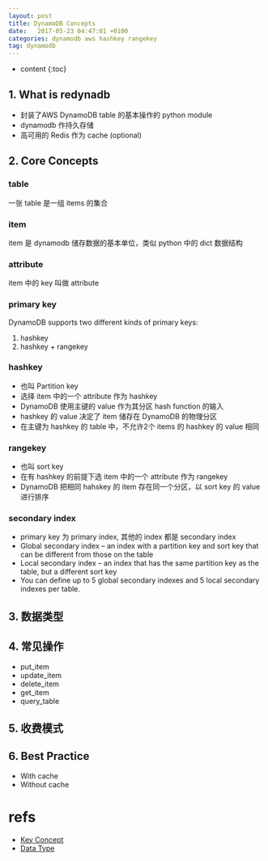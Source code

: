 ```yaml
---
layout: post
title: DynamoDB Concepts
date:   2017-05-23 04:47:01 +0100
categories: dynamodb aws hashkey rangekey
tag: dynamodb
---
```


* content
{:toc}

## 1. What is redynadb

* 封装了AWS DynamoDB table 的基本操作的 python module
* dynamodb 作持久存储
* 高可用的 Redis 作为 cache (optional)

## 2. Core Concepts

### table

一张 table 是一组 items 的集合

### item

item 是 dynamodb 储存数据的基本单位，类似 python 中的 dict 数据结构

### attribute

item 中的 key 叫做 attribute

### primary key

DynamoDB supports two different kinds of primary keys:

1. hashkey
2. hashkey + rangekey

### hashkey

* 也叫 Partition key
* 选择 item 中的一个 attribute 作为 hashkey
* DynamoDB 使用主键的 value 作为其分区 hash function 的输入
* hashkey 的 value 决定了 item 储存在 DynamoDB 的物理分区
* 在主键为 hashkey 的 table 中，不允许2个 items 的 hashkey 的 value 相同

### rangekey

* 也叫 sort key
* 在有 hashkey 的前提下选 item 中的一个 attribute 作为 rangekey
* DynamoDB 把相同 hahskey 的 item 存在同一个分区，以 sort key 的 value 进行排序

### secondary index

* primary key 为 primary index, 其他的 index 都是 secondary index
* Global secondary index – an index with a partition key and sort key that can be different from those on the table
* Local secondary index – an index that has the same partition key as the table, but a different sort key
* You can define up to 5 global secondary indexes and 5 local secondary indexes per table.

## 3. 数据类型


## 4. 常见操作

* put_item
* update_item
* delete_item
* get_item
* query_table

## 5. 收费模式

## 6. Best Practice

* With cache
* Without cache

# refs
* [Key Concept](http://docs.aws.amazon.com/amazondynamodb/latest/developerguide/HowItWorks.CoreComponents.html)
* [Data Type](http://docs.aws.amazon.com/amazondynamodb/latest/developerguide/DynamoDBMapper.DataTypes.html)


[jekyll]:      http://jekyllrb.com
[jekyll-gh]:   https://github.com/jekyll/jekyll
[jekyll-help]: https://github.com/jekyll/jekyll-help
